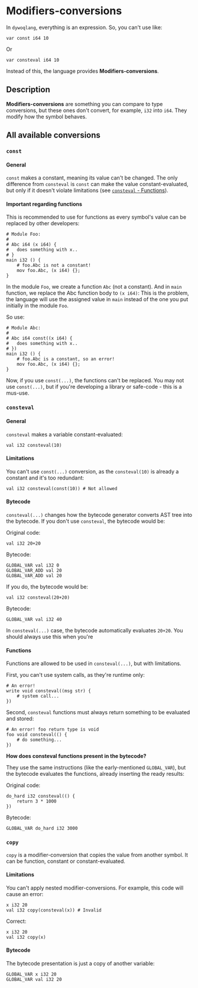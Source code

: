# Modifiers-conversions

In `dywoqlang`, everything is an expression. So, you can't use like:
```dl
var const i64 10
```
Or
```dl
var consteval i64 10
```

Instead of this, the language provides **Modifiers-conversions**. 

## Description
**Modifiers-conversions** are something you can compare to type conversions, but these ones don't convert, for example, `i32` into `i64`. They modify how the symbol behaves.

## All available conversions

### `const`

#### General
`const` makes a constant, meaning its value can't be changed.
The only difference from `consteval` is `const` can make the value constant-evaluated, but only if it doesn't violate limitations (see [`consteval` - Functions](#functions-consteval-functions)).

#### Important regarding functions
This is recommended to use for functions as every symbol's value can be replaced by other developers:
```dl
# Module Foo:
# 
# Abc i64 (x i64) {
#	does something with x..	
# }
main i32 () {
	# foo.Abc is not a constant!
	mov foo.Abc, (x i64) {};
}
```
In the module `Foo`, we create a function `Abc` (not a constant).
And in `main` function, we replace the Abc function body to `(x i64)`: This is the problem, the language will use the assigned value in `main` instead of the one you put initially in the module `Foo`.

So use:
```dl
# Module Abc:
# 
# Abc i64 const((x i64) {
#	does something with x..	
# })
main i32 () {
	# foo.Abc is a constant, so an error!
	mov foo.Abc, (x i64) {};
}
```
Now, if you use `const(...)`, the functions can't be replaced.
You may not use `const(...)`, but if you're developing a library or safe-code - this is a mus-use. 

### `consteval`

#### General
`consteval` makes a variable constant-evaluated:
```dl
val i32 consteval(10)
```

#### Limitations
You can't use `const(...)` conversion, as the `consteval(10)` is already a constant and it's too redundant:
```dl
val i32 consteval(const(10)) # Not allowed
```

#### Bytecode
`consteval(...)` changes how the bytecode generator converts AST tree into the bytecode.
If you don't use `consteval`, the bytecode would be:

Original code:
```dl
val i32 20+20
```
Bytecode:

```
GLOBAL_VAR val i32 0
GLOBAL_VAR_ADD val 20
GLOBAL_VAR_ADD val 20
```

If you do, the bytecode would be:
```dl
val i32 consteval(20+20)
```

Bytecode:
```
GLOBAL_VAR val i32 40
```

In `consteval(...)` case, the bytecode automatically evaluates `20+20`.
You should always use this when you're

#### Functions

Functions are allowed to be used in `consteval(...)`, but with limitations.

First, you can't use system calls, as they're runtime only:
```dl
# An error!
write void consteval((msg str) {
	# system call...
})
```

Second, `consteval` functions must always return something to be evaluated and stored:
```dl
# An error! foo return type is void
foo void consteval(() {
	# do something...
})
```

**How does consteval functions present in the bytecode?**

They use the same instructions (like the early-mentioned `GLOBAL_VAR`), but the bytecode evaluates the functions, already inserting the ready results:

Original code:
```dl
do_hard i32 consteval(() {
	return 3 * 1000
})
```

Bytecode:
```dl
GLOBAL_VAR do_hard i32 3000
```

### `copy`

`copy` is a modifier-conversion that copies the value from another symbol.
It can be function, constant or constant-evaluated.

#### Limitations

You can't apply nested modifier-conversions. For example, this code will cause an error:

```dl
x i32 20
val i32 copy(consteval(x)) # Invalid
```

Correct:
```
x i32 20
val i32 copy(x)
```

#### Bytecode

The bytecode presentation is just a copy of another variable:
```
GLOBAL_VAR x i32 20
GLOBAL_VAR val i32 20
```
